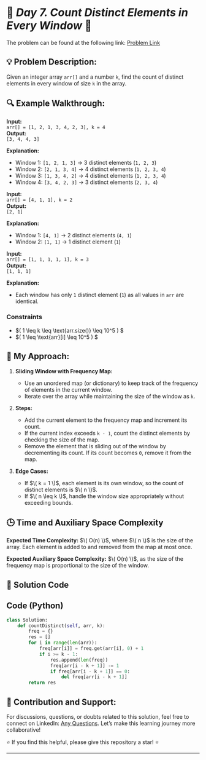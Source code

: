 # 🚀 _Day 7. Count Distinct Elements in Every Window_ 🧠

The problem can be found at the following link: [Problem Link](https://www.geeksforgeeks.org/batch/gfg-160-problems/track/two-pointer-technique-gfg-160/problem/count-distinct-elements-in-every-window)

## 💡 **Problem Description:**

Given an integer array `arr[]` and a number `k`, find the count of distinct elements in every window of size `k` in the array.

## 🔍 **Example Walkthrough:**

**Input:**  
`arr[] = [1, 2, 1, 3, 4, 2, 3], k = 4`  
**Output:**  
`[3, 4, 4, 3]`

**Explanation:**

- Window 1: `[1, 2, 1, 3]` → 3 distinct elements (`1, 2, 3`)
- Window 2: `[2, 1, 3, 4]` → 4 distinct elements (`1, 2, 3, 4`)
- Window 3: `[1, 3, 4, 2]` → 4 distinct elements (`1, 2, 3, 4`)
- Window 4: `[3, 4, 2, 3]` → 3 distinct elements (`2, 3, 4`)

**Input:**  
`arr[] = [4, 1, 1], k = 2`  
**Output:**  
`[2, 1]`

**Explanation:**

- Window 1: `[4, 1]` → 2 distinct elements (`4, 1`)
- Window 2: `[1, 1]` → 1 distinct element (`1`)

**Input:**  
`arr[] = [1, 1, 1, 1, 1], k = 3`  
**Output:**  
`[1, 1, 1]`

**Explanation:**

- Each window has only `1` distinct element (`1`) as all values in `arr` are identical.

### **Constraints**

- $\( 1 \leq k \leq \text{arr.size()} \leq 10^5 \) $
- $\( 1 \leq \text{arr}[i] \leq 10^5 \) $

## 🎯 **My Approach:**

1. **Sliding Window with Frequency Map:**

   - Use an unordered map (or dictionary) to keep track of the frequency of elements in the current window.
   - Iterate over the array while maintaining the size of the window as `k`.

2. **Steps:**

   - Add the current element to the frequency map and increment its count.
   - If the current index exceeds `k - 1`, count the distinct elements by checking the size of the map.
   - Remove the element that is sliding out of the window by decrementing its count. If its count becomes `0`, remove it from the map.

3. **Edge Cases:**
   - If $\( k = 1 \)$, each element is its own window, so the count of distinct elements is $\( n \)$.
   - If $\( n \leq k \)$, handle the window size appropriately without exceeding bounds.

## 🕒 **Time and Auxiliary Space Complexity**

**Expected Time Complexity:** $\( O(n) \)$, where $\( n \)$ is the size of the array. Each element is added to and removed from the map at most once.

**Expected Auxiliary Space Complexity:** $\( O(n) \)$, as the size of the frequency map is proportional to the size of the window.

## 📝 **Solution Code**

## Code (Python)

```python
class Solution:
    def countDistinct(self, arr, k):
        freq = {}
        res = []
        for i in range(len(arr)):
            freq[arr[i]] = freq.get(arr[i], 0) + 1
            if i >= k - 1:
                res.append(len(freq))
                freq[arr[i - k + 1]] -= 1
                if freq[arr[i - k + 1]] == 0:
                    del freq[arr[i - k + 1]]
        return res
```

## 🎯 **Contribution and Support:**

For discussions, questions, or doubts related to this solution, feel free to connect on LinkedIn: [Any Questions](https://www.linkedin.com/in/abhay-valand-4aa92723a/). Let’s make this learning journey more collaborative!

⭐ If you find this helpful, please give this repository a star! ⭐

---

